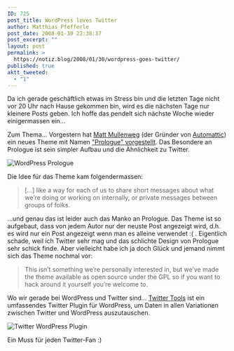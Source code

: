 ```yaml
---
ID: 725
post_title: WordPress loves Twitter
author: Matthias Pfefferle
post_date: 2008-01-30 22:38:37
post_excerpt: ""
layout: post
permalink: >
  https://notiz.blog/2008/01/30/wordpress-goes-twitter/
published: true
aktt_tweeted:
  - "1"
---
```

Da ich gerade geschäftlich etwas im Stress bin und die letzten Tage nicht vor 20 Uhr nach Hause gekommen bin, wird es die nächsten Tage nur kleinere Posts geben. Ich hoffe das pendelt sich nächste Woche wieder einigermassen ein...

Zum Thema... Vorgestern hat <a href="http://ma.tt">Matt Mullenweg</a> (der Gründer von <a href="http://automattic.com">Automattic</a>) ein neues Theme mit Namen <a href="http://wordpress.com/blog/2008/01/28/introducing-prologue/">"Prologue" vorgestellt</a>. Das Besondere an Prologue ist sein simpler Aufbau und die Ähnlichkeit zu Twitter.

<img class="aligncenter" src="http://farm3.static.flickr.com/2146/2230770307_8d8f28269c_o.jpg" alt="WordPress Prologue" />

Die Idee für das Theme kam folgendermassen:

<blockquote>[...] like a way for each of us to share short messages about what we’re doing or working on internally, or private messages between groups of folks.</blockquote>

...und genau das ist leider auch das Manko an Prologue. Das Theme ist so aufgebaut, dass von jedem Autor nur der neuste Post angezeigt wird, d.h. es wird nur ein Post angezeigt wenn man es alleine verwendet :( . Eigentlich schade, weil ich Twitter sehr mag und das schlichte Design von Prologue sehr schick finde. Aber vielleicht habe ich ja doch Glück und jemand nimmt sich das Theme nochmal vor:

<blockquote>This isn’t something we’re personally interested in, but we’ve made the theme available as open source under the GPL so if you want to hack around it yourself you’re welcome to.</blockquote>

Wo wir gerade bei WordPress und Twitter sind... <a href="http://alexking.org/projects/wordpress">Twitter Tools</a> ist ein umfassendes Twitter Plugin für WordPress, um Daten in allen Variationen zwischen Twitter und WordPress auszutauschen.

<img class="aligncenter" src="http://farm3.static.flickr.com/2057/2231600734_781c17da50_o.jpg" alt="Twitter WordPress Plugin" />

Ein Muss für jeden Twitter-Fan :)